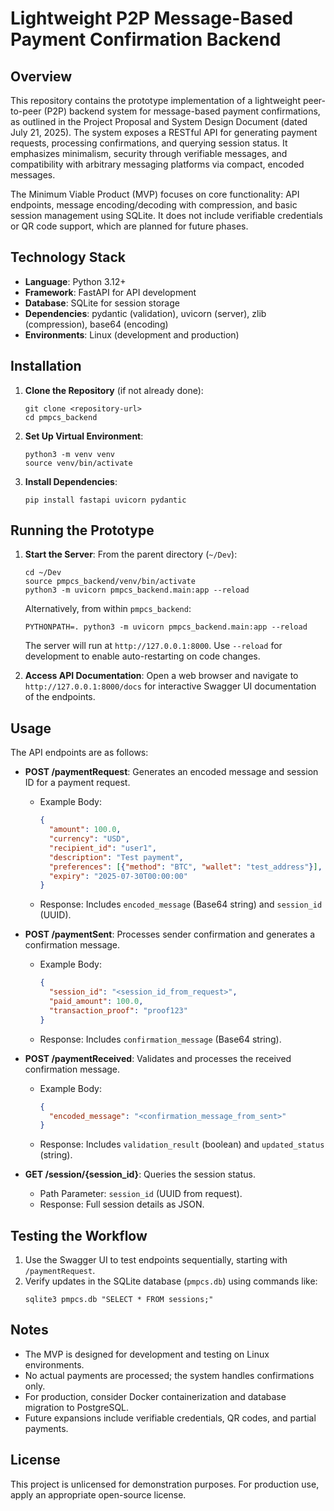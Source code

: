 # Lightweight P2P Message-Based Payment Confirmation Backend

## Overview
This repository contains the prototype implementation of a lightweight peer-to-peer (P2P) backend system for message-based payment confirmations, as outlined in the Project Proposal and System Design Document (dated July 21, 2025). The system exposes a RESTful API for generating payment requests, processing confirmations, and querying session status. It emphasizes minimalism, security through verifiable messages, and compatibility with arbitrary messaging platforms via compact, encoded messages.

The Minimum Viable Product (MVP) focuses on core functionality: API endpoints, message encoding/decoding with compression, and basic session management using SQLite. It does not include verifiable credentials or QR code support, which are planned for future phases.

## Technology Stack
- **Language**: Python 3.12+
- **Framework**: FastAPI for API development
- **Database**: SQLite for session storage
- **Dependencies**: pydantic (validation), uvicorn (server), zlib (compression), base64 (encoding)
- **Environments**: Linux (development and production)

## Installation
1. **Clone the Repository** (if not already done):
   ```
   git clone <repository-url>
   cd pmpcs_backend
   ```

2. **Set Up Virtual Environment**:
   ```
   python3 -m venv venv
   source venv/bin/activate
   ```

3. **Install Dependencies**:
   ```
   pip install fastapi uvicorn pydantic
   ```

## Running the Prototype
1. **Start the Server**:
   From the parent directory (`~/Dev`):
   ```
   cd ~/Dev
   source pmpcs_backend/venv/bin/activate
   python3 -m uvicorn pmpcs_backend.main:app --reload
   ```
   Alternatively, from within `pmpcs_backend`:
   ```
   PYTHONPATH=. python3 -m uvicorn pmpcs_backend.main:app --reload
   ```
   The server will run at `http://127.0.0.1:8000`. Use `--reload` for development to enable auto-restarting on code changes.

2. **Access API Documentation**:
   Open a web browser and navigate to `http://127.0.0.1:8000/docs` for interactive Swagger UI documentation of the endpoints.

## Usage
The API endpoints are as follows:

- **POST /paymentRequest**: Generates an encoded message and session ID for a payment request.
  - Example Body:
    ```json
    {
      "amount": 100.0,
      "currency": "USD",
      "recipient_id": "user1",
      "description": "Test payment",
      "preferences": [{"method": "BTC", "wallet": "test_address"}],
      "expiry": "2025-07-30T00:00:00"
    }
    ```
  - Response: Includes `encoded_message` (Base64 string) and `session_id` (UUID).

- **POST /paymentSent**: Processes sender confirmation and generates a confirmation message.
  - Example Body:
    ```json
    {
      "session_id": "<session_id_from_request>",
      "paid_amount": 100.0,
      "transaction_proof": "proof123"
    }
    ```
  - Response: Includes `confirmation_message` (Base64 string).

- **POST /paymentReceived**: Validates and processes the received confirmation message.
  - Example Body:
    ```json
    {
      "encoded_message": "<confirmation_message_from_sent>"
    }
    ```
  - Response: Includes `validation_result` (boolean) and `updated_status` (string).

- **GET /session/{session_id}**: Queries the session status.
  - Path Parameter: `session_id` (UUID from request).
  - Response: Full session details as JSON.

## Testing the Workflow
1. Use the Swagger UI to test endpoints sequentially, starting with `/paymentRequest`.
2. Verify updates in the SQLite database (`pmpcs.db`) using commands like:
   ```
   sqlite3 pmpcs.db "SELECT * FROM sessions;"
   ```

## Notes
- The MVP is designed for development and testing on Linux environments.
- No actual payments are processed; the system handles confirmations only.
- For production, consider Docker containerization and database migration to PostgreSQL.
- Future expansions include verifiable credentials, QR codes, and partial payments.

## License
This project is unlicensed for demonstration purposes. For production use, apply an appropriate open-source license.